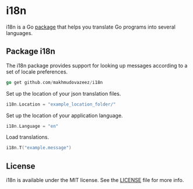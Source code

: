 # i18n

i18n is a Go [package](#package-i18n) that helps you translate Go programs into several languages.

## Package i18n

The i18n package provides support for looking up messages according to a set of locale preferences.

```go
go get github.com/makhmudovazeez/i18n
```

Set up the location of your json translation files.

```go
i18n.Location = "example_location_folder/"
```

Set up the location of your application language.
```go
i18n.Language = "en"
```

Load translations.

```go
i18n.T("example.message")
```

## License

i18n is available under the MIT license. See the [LICENSE](LICENSE) file for more info.
